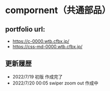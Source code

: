 # compornent（共通部品）

## portfolio url:

- https://c-0000.wtb.cfbx.jp/
- https://css-md-0000.wtb.cfbx.jp/

## 更新履歴

- 2022/7/19 初版 作成完了
- 2022/7/20 00:05 swiper zoom out 作成中
